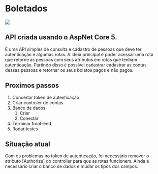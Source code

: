 # Boletados
![](https://img.shields.io/badge/Boletados-60%25-yellowgreen)
## API criada usando o AspNet Core 5.
É uma API simples de consulta e cadastro de pessoas que deve ter autenticação e algumas rotas.
A ideia principal é poder acessar uma rota que retorne as pessoas com seus atributos em rotas que tenham autenticação.
Partindo disso é possível cadastrar cadastrar as contas dessas pessoas e retornar os seus boletos pagos e não pagos.

## Proximos passos
1. Concertar token de autenticação
2. Criar controler de contas
2. Banco de dados
    1. Criar
    2. Conectar
3. Terminar front-end
4. Rodar testes

## Situação atual
Com os problemas no token de autenticação, foi necessário remover o atributo [Authorize] do controller para que as rotas funcionem.
Ainda é necessário criar o banco de dados e mudar os tipos dos campos.
